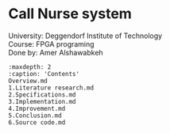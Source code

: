 # Call Nurse system
University: Deggendorf Institute of Technology\
Course: FPGA programing\
Done by: Amer Alshawabkeh

```{toctree}
:maxdepth: 2
:caption: 'Contents'
Overview.md
1.Literature research.md
2.Specifications.md
3.Implementation.md
4.Improvement.md
5.Conclusion.md
6.Source code.md
```
